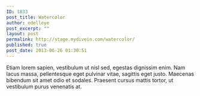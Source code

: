 ```yaml
---
ID: 1833
post_title: Watercolor
author: edelleye
post_excerpt: ""
layout: post
permalink: http://stage.mydivein.com/watercolor/
published: true
post_date: 2013-06-26 01:30:51
---
```

Etiam lorem sapien, vestibulum ut nisl sed, egestas dignissim enim. Nam lacus massa, pellentesque eget pulvinar vitae, sagittis eget justo. Maecenas bibendum sit amet odio et sodales. Praesent cursus mattis tortor, ut vestibulum purus venenatis at.